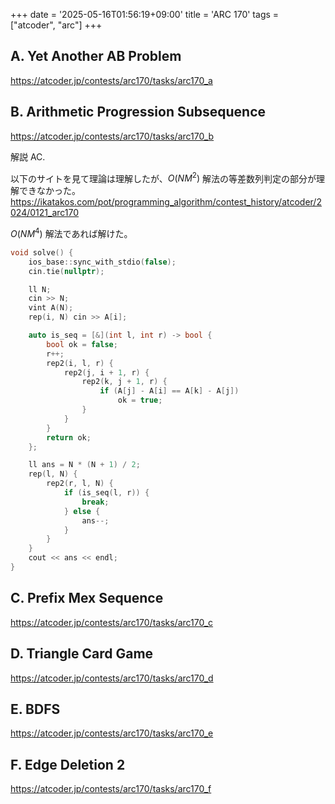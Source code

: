 +++
date = '2025-05-16T01:56:19+09:00'
title = 'ARC 170'
tags = ["atcoder", "arc"]
+++

## A. Yet Another AB Problem

<https://atcoder.jp/contests/arc170/tasks/arc170_a>

## B. Arithmetic Progression Subsequence

<https://atcoder.jp/contests/arc170/tasks/arc170_b>

解説 AC.

以下のサイトを見て理論は理解したが、$O(NM^2)$ 解法の等差数列判定の部分が理解できなかった。
<https://ikatakos.com/pot/programming_algorithm/contest_history/atcoder/2024/0121_arc170>

$O(NM^4)$ 解法であれば解けた。

```cpp
void solve() {
    ios_base::sync_with_stdio(false);
    cin.tie(nullptr);

    ll N;
    cin >> N;
    vint A(N);
    rep(i, N) cin >> A[i];

    auto is_seq = [&](int l, int r) -> bool {
        bool ok = false;
        r++;
        rep2(i, l, r) {
            rep2(j, i + 1, r) {
                rep2(k, j + 1, r) {
                    if (A[j] - A[i] == A[k] - A[j])
                        ok = true;
                }
            }
        }
        return ok;
    };

    ll ans = N * (N + 1) / 2;
    rep(l, N) {
        rep2(r, l, N) {
            if (is_seq(l, r)) {
                break;
            } else {
                ans--;
            }
        }
    }
    cout << ans << endl;
}
```

## C. Prefix Mex Sequence

<https://atcoder.jp/contests/arc170/tasks/arc170_c>

## D. Triangle Card Game

<https://atcoder.jp/contests/arc170/tasks/arc170_d>

## E. BDFS

<https://atcoder.jp/contests/arc170/tasks/arc170_e>

## F. Edge Deletion 2

<https://atcoder.jp/contests/arc170/tasks/arc170_f>
